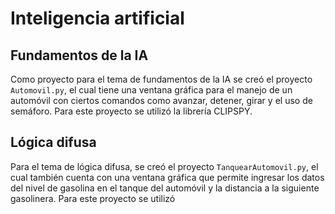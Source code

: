 # Inteligencia artificial

## Fundamentos de la IA

Como proyecto para el tema de fundamentos de la IA se creó el proyecto `Automovil.py`, el cual tiene una ventana gráfica para el manejo de un automóvil con ciertos comandos como avanzar, detener, girar y el uso de semáforo. Para este proyecto se utilizó la librería CLIPSPY.

## Lógica difusa

Para el tema de lógica difusa, se creó el proyecto `TanquearAutomovil.py`, el cual también cuenta con una ventana gráfica que permite ingresar los datos del nivel de gasolina en el tanque del automóvil y la distancia a la siguiente gasolinera. Para este proyecto se utilizó
